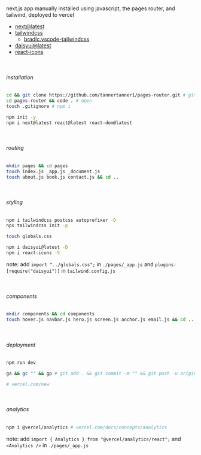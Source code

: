<br>

next.js app manually installed using javascript, the pages router, and tailwind, deployed to vercel
  - [next@latest](https://nextjs.org/docs/getting-started/installation#manual-installation)
  - [tailwindcss](https://tailwindcss.com/docs/guides/nextjs)
    - [bradlc.vscode-tailwindcss](https://marketplace.visualstudio.com/items?itemName=bradlc.vscode-tailwindcss)
  - [daisyui@latest](https://daisyui.com/components)
  - [react-icons](https://react-icons.github.io/react-icons)

<br>

###### installation

```bash
cd && git clone https://github.com/tannertanner1/pages-router.git # github.com/new
cd pages-router && code . # open
touch .gitignore # npm i

npm init -y
npm i next@latest react@latest react-dom@latest
```

<br>

###### routing

```bash
mkdir pages && cd pages
touch index.js _app.js _document.js
touch about.js book.js contact.js && cd ..
```

<br>

###### styling

```bash
npm i tailwindcss postcss autoprefixer -D
npx tailwindcss init -p

touch globals.css

npm i daisyui@latest -D
npm i react-icons -S
```

note: add `import "../globals.css";` in `./pages/_app.js` and `plugins: [require("daisyui")]` in `tailwind.config.js`

<br>

###### components

```bash
mkdir components && cd components
touch hover.js navbar.js hero.js screen.js anchor.js email.js && cd ..
```

<br>

###### deployment
```bash
npm run dev

ga && gc "" && gp # git add . && git commit -m "" && git push -u origin main

# vercel.com/new
```

<br>

###### analytics
```bash
npm i @vercel/analytics # vercel.com/docs/concepts/analytics
```

note: add `import { Analytics } from "@vercel/analytics/react";` and `<Analytics />` in `./pages/_app.js`


<br>
